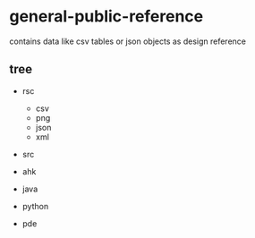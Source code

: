 general-public-reference
===
contains data like csv tables or json objects as design reference


## tree

- rsc
   - csv
   - png
   - json
   - xml
 
- src
 - ahk
 - java
 - python
 - pde

